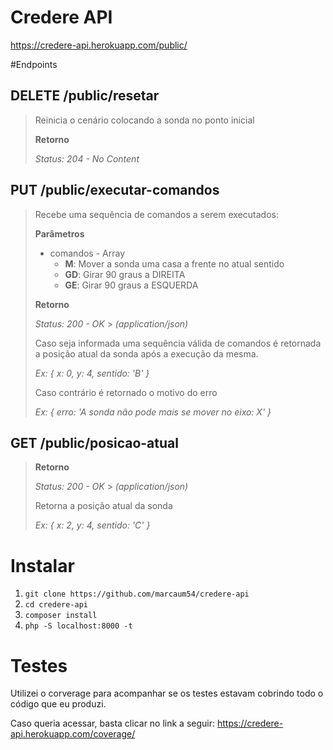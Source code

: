 # Credere API

https://credere-api.herokuapp.com/public/

#Endpoints

## DELETE /public/resetar

> Reinicia o cenário colocando a sonda no ponto inicial
>
> **Retorno**
>
> _Status: 204 - No Content_

## PUT /public/executar-comandos

> Recebe uma sequência de comandos a serem executados:
>
> **Parâmetros**
>
> -   comandos - Array
>     -   **M**: Mover a sonda uma casa a frente no atual sentido
>     -   **GD**: Girar 90 graus a DIREITA
>     -   **GE**: Girar 90 graus a ESQUERDA
>
> **Retorno**
>
> _Status: 200 - OK_ > _(application/json)_
>
> Caso seja informada uma sequência válida de comandos é retornada a posição atual da sonda após a execução da mesma.
>
> _Ex: { x: 0, y: 4, sentido: 'B' }_
>
> Caso contrário é retornado o motivo do erro
>
> _Ex: { erro: 'A sonda não pode mais se mover no eixo: X' }_

## GET /public/posicao-atual

> **Retorno**
>
> _Status: 200 - OK_ > _(application/json)_
>
> Retorna a posição atual da sonda
>
> _Ex: { x: 2, y: 4, sentido: 'C' }_

# Instalar

1. `git clone https://github.com/marcaum54/credere-api`
2. `cd credere-api`
3. `composer install`
4. `php -S localhost:8000 -t`

# Testes

Utilizei o corverage para acompanhar se os testes estavam cobrindo todo o código que eu produzi.

Caso queria acessar, basta clicar no link a seguir: https://credere-api.herokuapp.com/coverage/
